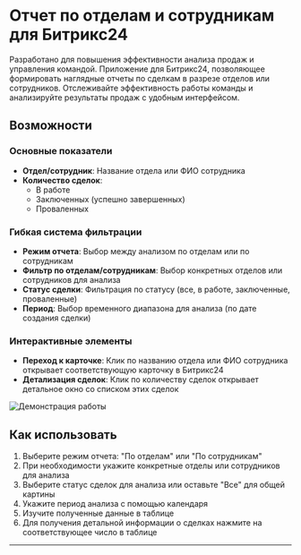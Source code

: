 # Отчет по отделам и сотрудникам для Битрикс24

Разработано для повышения эффективности анализа продаж и управления командой.
Приложение для Битрикс24, позволяющее формировать наглядные отчеты по сделкам в разрезе отделов или сотрудников. Отслеживайте эффективность работы команды и анализируйте результаты продаж с удобным интерфейсом.

## Возможности

### Основные показатели

- **Отдел/сотрудник**: Название отдела или ФИО сотрудника
- **Количество сделок**:
  - В работе
  - Заключенных (успешно завершенных)
  - Проваленных

### Гибкая система фильтрации

- **Режим отчета**: Выбор между анализом по отделам или по сотрудникам
- **Фильтр по отделам/сотрудникам**: Выбор конкретных отделов или сотрудников для анализа
- **Статус сделки**: Фильтрация по статусу (все, в работе, заключенные, проваленные)
- **Период**: Выбор временного диапазона для анализа (по дате создания сделки)

### Интерактивные элементы

- **Переход к карточке**: Клик по названию отдела или ФИО сотрудника открывает соответствующую карточку в Битрикс24
- **Детализация сделок**: Клик по количеству сделок открывает детальное окно со списком этих сделок

![Демонстрация работы](demonstration.gif)

## Как использовать

1. Выберите режим отчета: "По отделам" или "По сотрудникам"
2. При необходимости укажите конкретные отделы или сотрудников для анализа
3. Выберите статус сделок для анализа или оставьте "Все" для общей картины
4. Укажите период анализа с помощью календаря
5. Изучите полученные данные в таблице
6. Для получения детальной информации о сделках нажмите на соответствующее число в таблице


---
